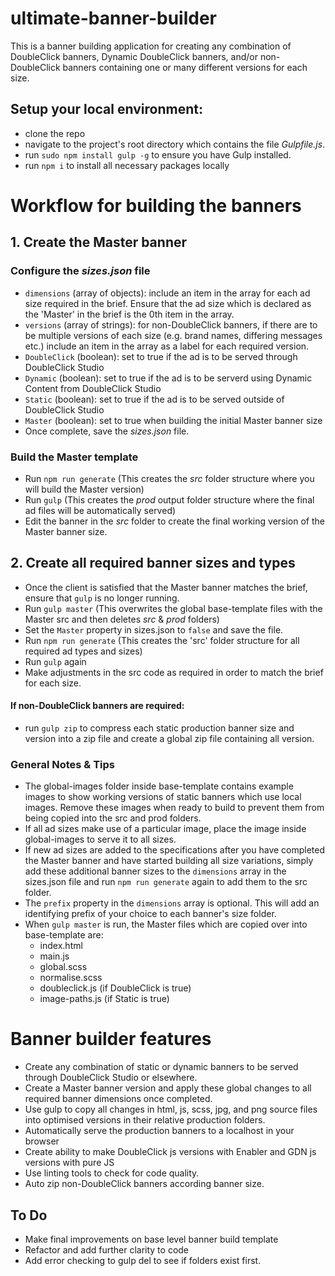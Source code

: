 # ultimate-banner-builder
This is a banner building application for creating any combination of DoubleClick banners, Dynamic DoubleClick banners, and/or non-DoubleClick banners containing one or many different versions for each size. 

## Setup your local environment:
- clone the repo
- navigate to the project's root directory which contains the file *Gulpfile.js*.
- run `sudo npm install gulp -g` to ensure you have Gulp installed.
- run `npm i` to install all necessary packages locally

# Workflow for building the banners
## 1. Create the Master banner
### Configure the *sizes.json* file
- `dimensions` (array of objects): include an item in the array for each ad size required in the brief. Ensure that the ad size which is declared as the 'Master' in the brief is the 0th item in the array.
- `versions` (array of strings): for non-DoubleClick banners, if there are to be multiple versions of each size (e.g. brand names, differing messages etc.) include an item in the array as a label for each required version.
- `DoubleClick` (boolean): set to true if the ad is to be served through DoubleClick Studio
- `Dynamic` (boolean): set to true if the ad is to be serverd using Dynamic Content from DoubleClick Studio
- `Static` (boolean): set to true if the ad is to be served outside of DoubleClick Studio
- `Master` (boolean): set to true when building the initial Master banner size
- Once complete, save the *sizes.json* file.

### Build the Master template
- Run `npm run generate` (This creates the *src* folder structure where you will build the Master version)
- Run `gulp` (This creates the *prod* output folder structure where the final ad files will be automatically served)
- Edit the banner in the *src* folder to create the final working version of the Master banner size.

## 2. Create all required banner sizes and types 
- Once the client is satisfied that the Master banner matches the brief, ensure that `gulp` is no longer running.
- Run `gulp master` (This overwrites the global base-template files with the Master src and then deletes *src* & *prod* folders)
- Set the `Master` property in sizes.json to `false` and save the file.
- Run `npm run generate` (This creates the 'src' folder structure for all required ad types and sizes)
- Run `gulp` again 
- Make adjustments in the src code as required in order to match the brief for each size. 

#### If non-DoubleClick banners are required:
- run `gulp zip` to compress each static production banner size and version into a zip file and create a global zip file containing all version.

### General Notes & Tips
- The global-images folder inside base-template contains example images to show working versions of static banners which use local images. Remove these images when ready to build to prevent them from being copied into the src and prod folders.
- If all ad sizes make use of a particular image, place the image inside global-images to serve it to all sizes.
- If new ad sizes are added to the specifications after you have completed the Master banner and have started building all size variations, simply add these additional banner sizes to the `dimensions` array in the sizes.json file and run `npm run generate` again to add them to the src folder.
- The `prefix` property in the `dimensions` array is optional. This will add an identifying prefix of your choice to each banner's size folder.
- When `gulp master` is run, the Master files which are copied over into base-template are: 
  - index.html
  - main.js
  - global.scss
  - normalise.scss
  - doubleclick.js (if DoubleClick is true)
  - image-paths.js (if Static is true)


# Banner builder features
- Create any combination of static or dynamic banners to be served through DoubleClick Studio or elsewhere.
- Create a Master banner version and apply these global changes to all required banner dimensions once completed.
- Use gulp to copy all changes in html, js, scss, jpg, and png source files into optimised versions in their relative production folders.
- Automatically serve the production banners to a localhost in your browser
- Create ability to make DoubleClick js versions with Enabler and GDN js versions with pure JS
- Use linting tools to check for code quality.
- Auto zip non-DoubleClick banners according banner size.

## To Do
- Make final improvements on base level banner build template
- Refactor and add further clarity to code
- Add error checking to gulp del to see if folders exist first.

